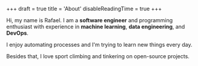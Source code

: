 +++
draft = true
title = 'About'
disableReadingTime = true
+++

Hi, my name is Rafael. I am a **software engineer** and programming enthusiast
with experience in **machine learning**, **data engineering**, and **DevOps**.

I enjoy automating processes and I'm trying to learn new things every day.

Besides that, I love sport climbing and tinkering on open-source projects.
